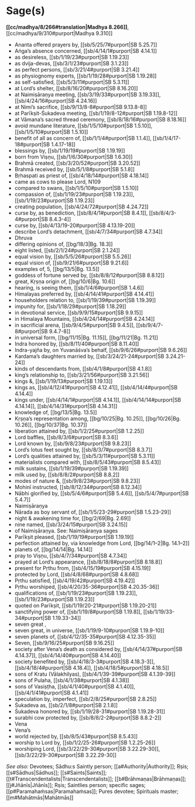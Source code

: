 # Sage(s)

**[[cc/madhya/8/266#translation|Madhya 8.266]]**, [[cc/madhya/9/310#purport|Madhya 9.310]]

* Ananta offered prayers by, [[sb/5/25/7#purport|SB 5.25.7]]
* Aṅga’s absence concerned, [[sb/4/14/1#purport|SB 4.14.1]]
* as desireless, [[sb/1/19/23#purport|SB 1.19.23]]
* as dvija-devas, [[sb/3/1/23#purport|SB 3.1.23]]
* as perfect persons, [[sb/3/21/4#purport|SB 3.21.4]]
* as physiognomy experts, [[sb/1/19/28#purport|SB 1.19.28]]
* as self-satisfied, [[sb/5/3/11#purport|SB 5.3.11]]
* at Lord’s shelter, [[sb/8/16/20#purport|SB 8.16.20]]
* at Naimiṣāraṇya meeting, [[sb/3/19/33#purport|SB 3.19.33]], [[sb/4/24/16#purport|SB 4.24.16]]
* at Nimi’s sacrifice, [[sb/9/13/8-8#purport|SB 9.13.8-8]]
* at Parīkṣit-Śukadeva meeting, [[sb/1/19/8-12#purport|SB 1.19.8-12]]
* at Vāmana’s sacred thread ceremony, [[sb/8/18/16#purport|SB 8.18.16]]
* avoid mundane literature, [[sb/1/5/10#purport|SB 1.5.10]], [[sb/1/5/10#purport|SB 1.5.10]]
* benefit of all as concern of, [[sb/1/1/4#purport|SB 1.1.4]], [[sb/1/4/17-18#purport|SB 1.4.17-18]]
* blessings by, [[sb/1/19/19#purport|SB 1.19.19]]
* born from Viṣṇu, [[sb/1/6/30#purport|SB 1.6.30]]
* Brahmā created, [[sb/3/20/52#purport|SB 3.20.52]]
* Brahmā received by, [[sb/5/1/8#purport|SB 5.1.8]]
* Bṛhaspati as priest of, [[sb/4/18/14#purport|SB 4.18.14]]
* came as cows to please Lord, N109 
* compared to swans, [[sb/1/5/10#purport|SB 1.5.10]]
* compassion of, [[sb/1/19/23#purport|SB 1.19.23]], [[sb/1/19/23#purport|SB 1.19.23]]
* creating population, [[sb/4/24/72#purport|SB 4.24.72]]
* curse by, as benediction, [[sb/8/4/1#purport|SB 8.4.1]], [[sb/8/4/3-4#purport|SB 8.4.3-4]]
* curse by, [[sb/4/13/19-20#purport|SB 4.13.19-20]]
* describe Lord’s detachment, [[sb/4/7/34#purport|SB 4.7.34]]
* Dhruva 
* differing opinions of, [[bg/18/3|Bg. 18.3]]
* eight listed, [[sb/2/1/24#purport|SB 2.1.24]]
* equal vision by, [[sb/5/5/26#purport|SB 5.5.26]]
* equal vision of, [[sb/9/21/6#purport|SB 9.21.6]]
* examples of, 5, [[bg/13/5|Bg. 13.5]]
* goddess of fortune served by, [[sb/8/8/12#purport|SB 8.8.12]]
* great, Kṛṣṇa origin of, [[bg/10/6|Bg. 10.6]]
* hearing, is seeing them, [[sb/1/4/6#purport|SB 1.4.6]]
* Himalayas preferred by, [[sb/4/14/41#purport|SB 4.14.41]]
* householders relation to, [[sb/1/19/39#purport|SB 1.19.39]]
* impunity for, [[sb/1/18/29#purport|SB 1.18.29]]
* in devotional service, [[sb/9/9/15#purport|SB 9.9.15]]
* in Himalaya Mountains, [[sb/4/24/14#purport|SB 4.24.14]]
* in sacrificial arena, [[sb/9/4/5#purport|SB 9.4.5]], [[sb/9/4/7-8#purport|SB 9.4.7-8]]
* in universal form, [[bg/11/15|Bg. 11.15]], [[bg/11/21|Bg. 11.21]]
* Indra honored by, [[sb/8/11/40#purport|SB 8.11.40]]
* Indra-yajña by, on Yuvanāśva’s behalf, [[sb/9/6/26#purport|SB 9.6.26]]
* Kardama’s daughters married by, [[sb/3/24/21-24#purport|SB 3.24.21-24]]
* kinds of descendants from, [[sb/4/1/8#purport|SB 4.1.8]]
* king’s relationship to, [[sb/3/21/56#purport|SB 3.21.56]]
* kings &, [[sb/1/19/13#purport|SB 1.19.13]]
* kings as, [[sb/4/12/41#purport|SB 4.12.41]], [[sb/4/14/4#purport|SB 4.14.4]]
* kings under, [[sb/4/14/1#purport|SB 4.14.1]], [[sb/4/14/14#purport|SB 4.14.14]], [[sb/4/14/31#purport|SB 4.14.31]]
* knowledge of, [[bg/13/5|Bg. 13.5]]
* Kṛṣṇa’s representation among, [[bg/10/25|Bg. 10.25]], [[bg/10/26|Bg. 10.26]], [[bg/10/37|Bg. 10.37]]
* liberation attained by, [[sb/1/2/25#purport|SB 1.2.25]]
* Lord baffles, [[sb/8/3/6#purport|SB 8.3.6]]
* Lord known by, [[sb/9/8/23#purport|SB 9.8.23]]
* Lord’s lotus feet sought by, [[sb/8/3/7#purport|SB 8.3.7]]
* Lord’s qualities attained by, [[sb/5/3/11#purport|SB 5.3.11]]
* materialists compared with, [[sb/8/5/43#purport|SB 8.5.43]]
* milk sustains, [[sb/1/19/39#purport|SB 1.19.39]]
* milk used by, [[sb/8/8/2#purport|SB 8.8.2]]
* modes of nature &, [[sb/9/8/23#purport|SB 9.8.23]]
* Mohinī instructed, [[sb/8/12/34#purport|SB 8.12.34]]
* Nābhi glorified by, [[sb/5/4/6#purport|SB 5.4.6]], [[sb/5/4/7#purport|SB 5.4.7]]
* Naimiṣāraṇya 
* Nārada as boy servant of, [[sb/1/5/23-29#purport|SB 1.5.23-29]]
* night & awakening time for, [[bg/2/69|Bg. 2.69]]
* nine named, [[sb/3/24/15#purport|SB 3.24.15]]
* of Naimiṣāraṇya. See: Naimiṣāraṇya sages 
* Parīkṣit pleased, [[sb/1/19/19#purport|SB 1.19.19]]
* perfection attained by, via knowledge from Lord, [[bg/14/1–2|Bg. 14.1–2]]
* planets of, [[bg/14/14|Bg. 14.14]]
* pray to Viṣṇu, [[sb/4/7/34#purport|SB 4.7.34]]
* prayed at Lord’s appearance, [[sb/8/18/8#purport|SB 8.18.8]]
* present for Pṛthu from, [[sb/4/15/19#purport|SB 4.15.19]]
* protected by Lord, [[sb/4/8/68#purport|SB 4.8.68]]
* Pṛthu satisfied, [[sb/4/19/42#purport|SB 4.19.42]]
* Pṛthu worshiped, [[sb/4/20/35-36#purport|SB 4.20.35-36]]
* qualifications of, [[sb/1/19/23#purport|SB 1.19.23]], [[sb/1/19/23#purport|SB 1.19.23]]
* quoted on Parīkṣit, [[sb/1/19/20-21#purport|SB 1.19.20-21]]
* sanctifying power of, [[sb/1/19/8#purport|SB 1.19.8]], [[sb/1/19/33-34#purport|SB 1.19.33-34]]
* seven great , 
* seven great, in universe, [[sb/1/19/9-10#purport|SB 1.19.9-10]]
* seven planets of, [[sb/4/12/35-35#purport|SB 4.12.35-35]]
* Seven, [[sb/9/16/25#purport|SB 9.16.25]]
* society after Vena’s death as considered by, [[sb/4/14/37#purport|SB 4.14.37]], [[sb/4/14/40#purport|SB 4.14.40]]
* society benefited by, [[sb/4/18/3-3#purport|SB 4.18.3-3]], [[sb/4/18/4#purport|SB 4.18.4]], [[sb/4/18/5#purport|SB 4.18.5]]
* sons of Kratu (Vālakhilyas), [[sb/4/1/39-39#purport|SB 4.1.39-39]]
* sons of Pulaha, [[sb/4/1/38#purport|SB 4.1.38]]
* sons of Vasiṣṭha, [[sb/4/1/40#purport|SB 4.1.40]], [[sb/4/1/41#purport|SB 4.1.41]]
* speculation by, imperfect, [[sb/2/8/25#purport|SB 2.8.25]]
* Śukadeva as, [[sb/2/1/8#purport|SB 2.1.8]]
* Śukadeva honored by, [[sb/1/19/28-31#purport|SB 1.19.28-31]]
* surabhi cow protected by, [[sb/8/8/2-2#purport|SB 8.8.2-2]]
* Vena 
* Vena’s 
* world rejected by, [[sb/8/5/43#purport|SB 8.5.43]]
* worship to Lord by, [[sb/1/2/25-26#purport|SB 1.2.25-26]]
* worshiping Lord, [[sb/3/22/29-30#purport|SB 3.22.29-30]], [[sb/3/22/29-30#purport|SB 3.22.29-30]]

*See also:* Devotees; Sādhu:s Saintly person; [[a#Authority|Authority]]; Ṛṣis; [[s#Sādhus|Sādhus]]; [[s#Saints|Saints]]; [[t#Transcendentalists|Transcendentalists]]; [[b#Brāhmaṇas|Brāhmaṇas]]; [[j#Jñānīs|Jñānīs]]; Rṣis; Saintlies person; specific sages; [[p#Paramahaṁsas|Paramahaṁsas]]; Pures devotee; Spirituals master; [[m#Mahātmās|Mahātmās]]
